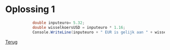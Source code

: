 # Oplossing 1

```csharp
            double inputeuro= 5.32;
            double wisselkoersUSD = inputeuro * 1.16;
            Console.WriteLine(inputeuro + " EUR is gelijk aan " + wisselkoers + " USD");
```

[Terug](../Hfdst2.md)